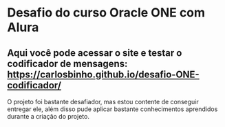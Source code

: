 # Desafio do curso Oracle ONE com Alura
## Aqui você pode acessar o site e testar o codificador de mensagens: <https://carlosbinho.github.io/desafio-ONE-codificador/>
O projeto foi bastante desafiador, mas estou contente de conseguir entregar ele, além disso pude aplicar bastante conhecimentos aprendidos durante a criação do projeto.
